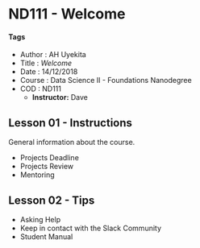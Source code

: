 # ND111 - Welcome

#### Tags
* Author : AH Uyekita
* Title  :  _Welcome_
* Date   : 14/12/2018
* Course : Data Science II - Foundations Nanodegree
* COD    : ND111
    * **Instructor:** Dave


## Lesson 01 - Instructions

General information about the course.

* Projects Deadline
* Projects Review
* Mentoring

## Lesson 02 - Tips

* Asking Help
* Keep in contact with the Slack Community
* Student Manual
